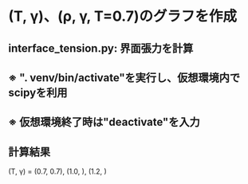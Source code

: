# (T, γ)、(ρ, γ, T=0.7)のグラフを作成

## interface_tension.py: 界面張力を計算

## ※ ". venv/bin/activate"を実行し、仮想環境内でscipyを利用
## ※ 仮想環境終了時は"deactivate"を入力

## 計算結果
(T, γ) = (0.7, 0.7), (1.0, ), (1.2, )
